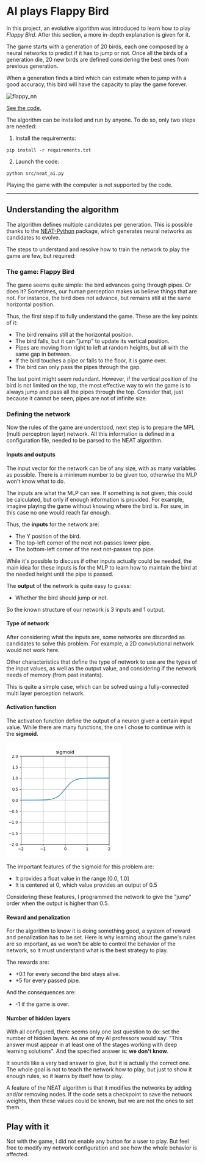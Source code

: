 # AI plays Flappy Bird

In this project, an evolutive algorithm was introduced to learn how to play _Flappy Bird_.
After this section, a more in-depth explanation is given for it.

The game starts with a generation of 20 birds, each one composed by a neural networks to predict if it has to jump or not.
Once all the birds of a generation die, 20 new birds are defined considering the best ones from previous generation.

When a generation finds a bird which can estimate when to jump with a good accuracy, this bird will have the capacity to play the game forever.

![flappy_nn](imgs/Flappy_bird.gif)

[See the code.](src/)

The algorithm can be installed and run by anyone. To do so, only two steps are needed:

1. Install the requirements:

```shell
pip install -r requirements.txt
```

2. Launch the code:

```commandline
python src/neat_ai.py
```

Playing the game with the computer is not supported by the code.

-----
## Understanding the algorithm

The algorithm defines multiple candidates per generation. 
This is possible thanks to the [NEAT-Python](https://neat-python.readthedocs.io/en/latest/index.html) package, which generates neural networks as candidates to evolve.

The steps to understand and resolve how to train the network to play the game are few, but required:

### The game: Flappy Bird

The game seems quite simple: the bird advances going through pipes. Or does it?
Sometimes, our human perception makes us believe things that are not. For instance, the bird does not advance, but remains still at the same horizontal position.

Thus, the first step if to fully understand the game. These are the key points of it:

- The bird remains still at the horizontal position.
- The bird falls, but it can "jump" to update its vertical position.
- Pipes are moving from right to left at random heights, but all with the same gap in between.
- If the bird touches a pipe or falls to the floor, it is game over.
- The bird can only pass the pipes through the gap.

The last point might seem redundant.
However, if the vertical position of the bird is not limited on the top, the most effective way to win the game is to always jump and pass all the pipes through the top.
Consider that, just because it cannot be seen, pipes are not of infinite size.

### Defining the network

Now the rules of the game are understood, next step is to prepare the MPL (multi perceptron layer) network.
All this information is defined in a configuration file, needed to be parsed to the NEAT algorithm.

#### Inputs and outputs

The input vector for the network can be of any size, with as many variables as possible.
There is a minimum number to be given too, otherwise the MLP won't know what to do.

The inputs are what the MLP can see. If something is not given, this could be calculated, but only if enough information is provided.
For example, imagine playing the game without knowing where the bird is. For sure, in this case no one would reach far enough.

Thus, the **inputs** for the network are:
- The Y position of the bird.
- The top-left corner of the next not-passes lower pipe.
- The bottom-left corner of the next not-passes top pipe.

While it's possible to discuss if other inputs actually could be needed, the main idea for these inputs is for the MLP to learn how to maintain the bird at the needed height until the pipe is passed.

The **output** of the network is quite easy to guess:
- Whether the bird should jump or not.

So the known structure of our network is 3 inputs and 1 output.

#### Type of network

After considering what the inputs are, some networks are discarded as candidates to solve this problem. For example, a 2D convolutional network would not work here.

Other characteristics that define the type of network to use are the types of the input values, as well as the output value, and considering if the network needs of memory (from past instants).

This is quite a simple case, which can be solved using a fully-connected multi layer perception network.

#### Activation function

The activation function define the output of a neuron given a certain input value.
While there are many functions, the one I chose to continue with is the **sigmoid**.

<img alt="sigmoid" src="imgs/sigmoid.png" width="300"/>

The important features of the sigmoid for this problem are:
- It provides a float value in the range [0.0, 1.0]
- It is centered at 0, which value provides an output of 0.5

Considering these features, I programmed the network to give the "jump" order when the output is higher than 0.5.

#### Reward and penalization

For the algorithm to know it is doing something good, a system of reward and penalization has to be set.
Here is why learning about the game's rules are so important, as we won't be able to control the behavior of the network, so it must understand what is the best strategy to play.

The rewards are:
- +0.1 for every second the bird stays alive.
- +5 for every passed pipe.

And the consequences are:
- -1 if the game is over.

#### Number of hidden layers

With all configured, there seems only one last question to do: set the number of hidden layers.
As one of my AI professors would say: "This answer must appear in at least one of the stages working with deep learning solutions".
And the specified answer is: **we don't know**.

It sounds like a very bad answer to give, but it is actually the correct one.
The whole goal is not to teach the network how to play, but just to show it enough rules, so it learns by itself how to play.

A feature of the NEAT algorithm is that it modifies the networks by adding and/or removing nodes. 
If the code sets a checkpoint to save the network weights, then these values could be known, but we are not the ones to set them.

## Play with it

Not with the game, I did not enable any button for a user to play. 
But feel free to modify my network configuration and see how the whole behavior is affected. 
